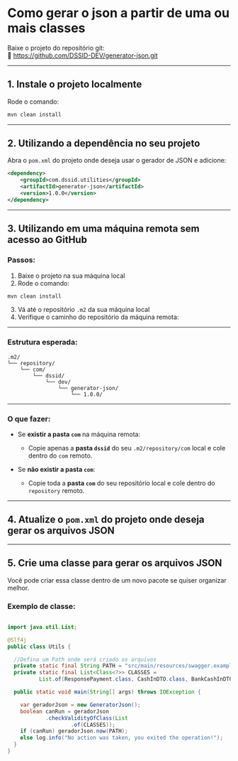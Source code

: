 # Como gerar o json a partir de uma ou mais classes

Baixe o projeto do repositório git:  
🔗 https://github.com/DSSID-DEV/generator-json.git

---

## 1. Instale o projeto localmente

Rode o comando:

```bash
mvn clean install
```

---

## 2. Utilizando a dependência no seu projeto

Abra o `pom.xml` do projeto onde deseja usar o gerador de JSON e adicione:

```xml
<dependency>
	<groupId>com.dssid.utilities</groupId> 
	<artifactId>generator-json</artifactId> 
	<version>1.0.0</version> 
</dependency>
```

---

## 3. Utilizando em uma máquina remota sem acesso ao GitHub

### Passos:

1. Baixe o projeto na sua máquina local
2. Rode o comando:

```bash
mvn clean install
```

3. Vá até o repositório `.m2` da sua máquina local
4. Verifique o caminho do repositório da máquina remota:

---

### Estrutura esperada:

```
.m2/
└── repository/
    └── com/
        └── dssid/
            └── dev/
                └── generator-json/
                    └── 1.0.0/
```

---

### O que fazer:

- Se **existir a pasta `com`** na máquina remota:
    - Copie apenas a **pasta `dssid`** do seu `.m2/repository/com` local e cole dentro do `com` remoto.

- Se **não existir a pasta `com`**:
    - Copie toda a **pasta `com`** do seu repositório local e cole dentro do `repository` remoto.

---

## 4. Atualize o `pom.xml` do projeto onde deseja gerar os arquivos JSON

---

## 5. Crie uma classe para gerar os arquivos JSON

Você pode criar essa classe dentro de um novo pacote se quiser organizar melhor.

### Exemplo de classe:

```java

import java.util.List;

@Slf4j
public class Utils {

  //Defina um Path onde será criado os arquivos
  private static final String PATH = "src/main/resources/swagger.examples";
  private static final List<Class<?>> CLASSES =
          List.of(ResponsePayment.class, CashInDTO.class, BankCashInDTO.class);

  public static void main(String[] args) throws IOException {

    var geradorJson = new GeneratorJson();
    boolean canRun = geradorJson
            .checkValidityOfClass(List
                    .of(CLASSES));
    if (canRun) geradorJson.now(PATH);
    else log.info("No action was taken, you exited the operation!");
  }
}
```
